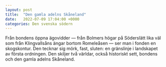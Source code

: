 ```yaml
---
layout: post
title:  "Den gamla adelns Skåneland"
date:   2022-07-09 17:04:00 +0000
categories: Den svenska södern
---
```


Från bondens öppna ägovidder &mdash; från Bolmers högar på Söderslätt lika väl som från Klingvallsåns ängar bortom Romeleåsen &mdash; ser man i fonden en skogskontur. Den tecknar sig mörk, fast, sluten: en gränslinje i landskapet av första ordningen. Den skiljer två världar, också historiskt sett, bondens och den gamla adelns Skåneland.
